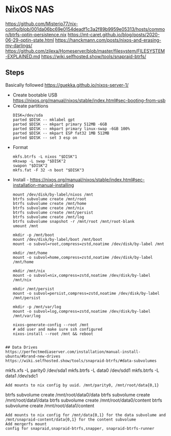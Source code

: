 # NixOS NAS

https://github.com/Misterio77/nix-config/blob/001da06bc69e0154deadf1c3a2f89b9959e05313/hosts/common/btrfs-optin-persistence.nix
https://mt-caret.github.io/blog/posts/2020-06-29-optin-state.html
https://hanckmann.com/posts/nixos-and-erasing-my-darlings/
https://github.com/zilexa/Homeserver/blob/master/filesystem/FILESYSTEM-EXPLAINED.md
https://wiki.selfhosted.show/tools/snapraid-btrfs/

## Steps
Basically followed https://guekka.github.io/nixos-server-1/
* Create bootable USB https://nixos.org/manual/nixos/stable/index.html#sec-booting-from-usb
* Create partitions
  ```
  DISK=/dev/sda
  parted $DISK -- mklabel gpt
  parted $DISK -- mkpart primary 512MB -6GB
  parted $DISK -- mkpart primary linux-swap -6GB 100% 
  parted $DISK -- mkpart ESP fat32 1MB 512MB
  parted $DISK -- set 3 esp on
  ```
* Format
  ```
  mkfs.btrfs -L nixos "$DISK"1
  mkswap -L swap "$DISK"2
  swapon "$DISK"2
  mkfs.fat -F 32 -n boot "$DISK"3
  ```
* Install - https://nixos.org/manual/nixos/stable/index.html#sec-installation-manual-installing
  ```
  mount /dev/disk/by-label/nixos /mnt
  btrfs subvolume create /mnt/root
  btrfs subvolume create /mnt/home
  btrfs subvolume create /mnt/nix
  btrfs subvolume create /mnt/persist
  btrfs subvolume create /mnt/log
  btrfs subvolume snapshot -r /mnt/root /mnt/root-blank
  umount /mnt

  mkdir -p /mnt/boot
  mount /dev/disk/by-label/boot /mnt/boot
  mount -o subvol=root,compress=zstd,noatime /dev/disk/by-label /mnt

  mkdir /mnt/home
  mount -o subvol=home,compress=zstd,noatime /dev/disk/by-label /mnt/home

  mkdir /mnt/nix
  mount -o subvol=nix,compress=zstd,noatime /dev/disk/by-label /mnt/nix

  mkdir /mnt/persist
  mount -o subvol=persist,compress=zstd,noatime /dev/disk/by-label /mnt/persist

  mkdir -p /mnt/var/log
  mount -o subvol=log,compress=zstd,noatime /dev/disk/by-label /mnt/var/log

  nixos-generate-config --root /mnt
  # add user and make sure ssh configured
  nixos-install --root /mnt && reboot

```

## Data Drives
https://perfectmediaserver.com/installation/manual-install-ubuntu/#brand-new-drives
https://wiki.selfhosted.show/tools/snapraid-btrfs/#data-subvolumes
```
mkfs.xfs -L parity0 /dev/sda1
mkfs.btrfs -L data0 /dev/sdd1
mkfs.btrfs -L data1 /dev/sdc1

```
Add mounts to nix config by uuid. /mnt/parity0, /mnt/root/data{0,1}

```
btrfs subvolume create /mnt/root/data0/data
btrfs subvolume create /mnt/root/data1/data
btrfs subvolume create /mnt/root/data0/content
btrfs subvolume create /mnt/root/data1/content
```
Add mounts to nix config for /mnt/data{0,1} for the data subvolume and /mnt/snapraid-content/data{0,1} for the content subvolume
Add mergerfs mount
config for snapraid,snapraid-btrfs,snapper, snapraid-btrfs-runner

